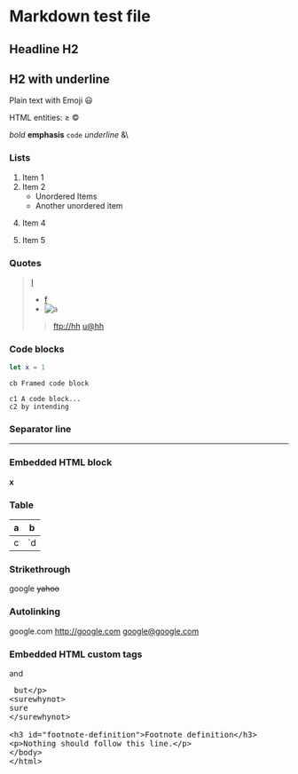 # Markdown test file

## Headline H2

H2 with underline
--

Plain text with Emoji 😃

HTML entities: &ge; &copy;

*bold* **emphasis** `code` _underline_
\&\

### Lists

1. Item 1
2. Item 2
    - Unordered Items
    - Another unordered item

4) Item 4

5) Item 5

### Quotes

   > [l](/u "t")
   >
   > - [f]
   > - ![a](/u "t")
   >
   >> <ftp://hh>
   >> <u@hh>

### Code blocks

```swift
let x = 1
```

~~~
cb Framed code block
~~~

    c1 A code block...
    c2 by intending

### Separator line

***

### Embedded HTML block

<div>
<b>x</b>
</div>

### Table

| a | b |
| --- | --- |
| c | `d|` \| e |

### Strikethrough

google ~~yahoo~~


### Autolinking

google.com http://google.com google@google.com

### Embedded HTML custom tags

and <xmp> but

<surewhynot>
sure
</surewhynot>


### Footnote definition

Nothing should follow this line.

[f]: /u "t"

